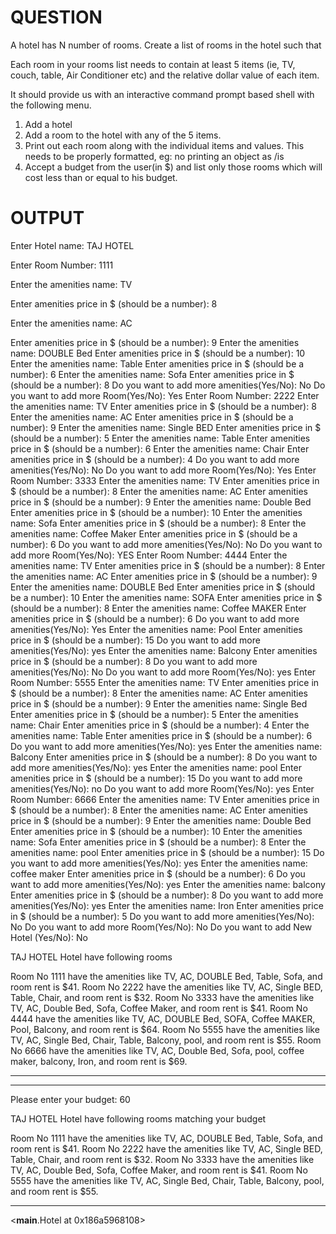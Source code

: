 # QUESTION
A hotel has N number of rooms. Create a list of rooms in the hotel such that

Each room in your rooms list needs to contain at least 5 items (ie, TV, couch, table, Air Conditioner etc) and the relative dollar value of each item.

It should provide us with an interactive command prompt based shell with the following menu.

1. Add a hotel
2. Add a room to the hotel with any of the 5 items.
3. Print out each room along with the individual items and values. This needs to be properly formatted, eg: no printing an object as /is
4. Accept a budget from the user(in $) and list only those rooms which will cost less than or equal to his budget.

# OUTPUT
Enter Hotel name: TAJ HOTEL

Enter Room Number: 1111

Enter the amenities name: TV

Enter amenities price in $ (should be a number): 8

Enter the amenities name: AC

Enter amenities price in $ (should be a number): 9
Enter the amenities name: DOUBLE Bed
Enter amenities price in $ (should be a number): 10
Enter the amenities name: Table
Enter amenities price in $ (should be a number): 6
Enter the amenities name: Sofa
Enter amenities price in $ (should be a number): 8
Do you want to add more amenities(Yes/No): No
Do you want to add more Room(Yes/No): Yes
Enter Room Number: 2222
Enter the amenities name: TV
Enter amenities price in $ (should be a number): 8
Enter the amenities name: AC
Enter amenities price in $ (should be a number): 9
Enter the amenities name: Single BED
Enter amenities price in $ (should be a number): 5
Enter the amenities name: Table
Enter amenities price in $ (should be a number): 6
Enter the amenities name: Chair
Enter amenities price in $ (should be a number): 4
Do you want to add more amenities(Yes/No): No
Do you want to add more Room(Yes/No): Yes
Enter Room Number: 3333
Enter the amenities name: TV
Enter amenities price in $ (should be a number): 8
Enter the amenities name: AC
Enter amenities price in $ (should be a number): 9
Enter the amenities name: Double Bed
Enter amenities price in $ (should be a number): 10
Enter the amenities name: Sofa
Enter amenities price in $ (should be a number): 8
Enter the amenities name: Coffee Maker
Enter amenities price in $ (should be a number): 6
Do you want to add more amenities(Yes/No): No
Do you want to add more Room(Yes/No): YES
Enter Room Number: 4444
Enter the amenities name: TV
Enter amenities price in $ (should be a number): 8
Enter the amenities name: AC
Enter amenities price in $ (should be a number): 9
Enter the amenities name: DOUBLE Bed
Enter amenities price in $ (should be a number): 10
Enter the amenities name: SOFA
Enter amenities price in $ (should be a number): 8
Enter the amenities name: Coffee MAKER
Enter amenities price in $ (should be a number): 6
Do you want to add more amenities(Yes/No): Yes
Enter the amenities name: Pool
Enter amenities price in $ (should be a number): 15
Do you want to add more amenities(Yes/No): yes
Enter the amenities name: Balcony
Enter amenities price in $ (should be a number): 8
Do you want to add more amenities(Yes/No): No
Do you want to add more Room(Yes/No): yes
Enter Room Number: 5555
Enter the amenities name: TV
Enter amenities price in $ (should be a number): 8
Enter the amenities name: AC
Enter amenities price in $ (should be a number): 9
Enter the amenities name: Single Bed
Enter amenities price in $ (should be a number): 5
Enter the amenities name: Chair
Enter amenities price in $ (should be a number): 4
Enter the amenities name: Table
Enter amenities price in $ (should be a number): 6
Do you want to add more amenities(Yes/No): yes
Enter the amenities name: Balcony
Enter amenities price in $ (should be a number): 8
Do you want to add more amenities(Yes/No): yes
Enter the amenities name: pool
Enter amenities price in $ (should be a number): 15
Do you want to add more amenities(Yes/No): no
Do you want to add more Room(Yes/No): yes
Enter Room Number: 6666
Enter the amenities name: TV
Enter amenities price in $ (should be a number): 8
Enter the amenities name: AC
Enter amenities price in $ (should be a number): 9
Enter the amenities name: Double Bed
Enter amenities price in $ (should be a number): 10
Enter the amenities name: Sofa
Enter amenities price in $ (should be a number): 8
Enter the amenities name: pool
Enter amenities price in $ (should be a number): 15
Do you want to add more amenities(Yes/No): yes
Enter the amenities name: coffee maker
Enter amenities price in $ (should be a number): 6
Do you want to add more amenities(Yes/No): yes
Enter the amenities name: balcony
Enter amenities price in $ (should be a number): 8
Do you want to add more amenities(Yes/No): yes
Enter the amenities name: Iron
Enter amenities price in $ (should be a number): 5
Do you want to add more amenities(Yes/No): No
Do you want to add more Room(Yes/No): No
Do you want to add New Hotel (Yes/No): No



TAJ HOTEL Hotel have following rooms

Room No 1111 have the amenities like TV, AC, DOUBLE Bed, Table, Sofa, and room rent is $41.
Room No 2222 have the amenities like TV, AC, Single BED, Table, Chair, and room rent is $32.
Room No 3333 have the amenities like TV, AC, Double Bed, Sofa, Coffee Maker, and room rent is $41.
Room No 4444 have the amenities like TV, AC, DOUBLE Bed, SOFA, Coffee MAKER, Pool, Balcony, and room rent is $64.
Room No 5555 have the amenities like TV, AC, Single Bed, Chair, Table, Balcony, pool, and room rent is $55.
Room No 6666 have the amenities like TV, AC, Double Bed, Sofa, pool, coffee maker, balcony, Iron, and room rent is $69.

***********************************************************


***********************************************************

Please enter your budget: 60



TAJ HOTEL Hotel have following rooms matching your budget

Room No 1111 have the amenities like TV, AC, DOUBLE Bed, Table, Sofa, and room rent is $41.
Room No 2222 have the amenities like TV, AC, Single BED, Table, Chair, and room rent is $32.
Room No 3333 have the amenities like TV, AC, Double Bed, Sofa, Coffee Maker, and room rent is $41.
Room No 5555 have the amenities like TV, AC, Single Bed, Chair, Table, Balcony, pool, and room rent is $55.

***********************************************************

<__main__.Hotel at 0x186a5968108>
